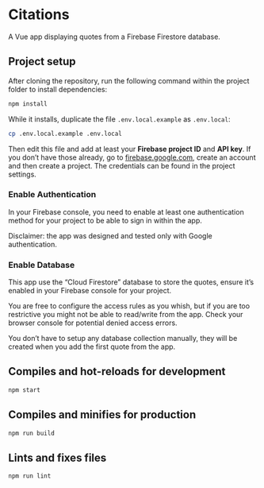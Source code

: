 # Citations

A Vue app displaying quotes from a Firebase Firestore database.

## Project setup

After cloning the repository, run the following command within the project folder to install dependencies:

```bash
npm install
```

While it installs, duplicate the file `.env.local.example` as `.env.local`:

```bash
cp .env.local.example .env.local
```

Then edit this file and add at least your **Firebase project ID** and **API key**. If you don’t have those already, go to [firebase.google.com](https://firebase.google.com/), create an account and then create a project. The credentials can be found in the project settings.

### Enable Authentication

In your Firebase console, you need to enable at least one authentication method for your project to be able to sign in within the app.

Disclaimer: the app was designed and tested only with Google authentication.

### Enable Database

This app use the “Cloud Firestore” database to store the quotes, ensure it’s enabled in your Firebase console for your project.

You are free to configure the access rules as you whish, but if you are too restrictive you might not be able to read/write from the app. Check your browser console for potential denied access errors.

You don’t have to setup any database collection manually, they will be created when you add the first quote from the app.

## Compiles and hot-reloads for development
```bash
npm start
```

## Compiles and minifies for production
```bash
npm run build
```

## Lints and fixes files
```bash
npm run lint
```
